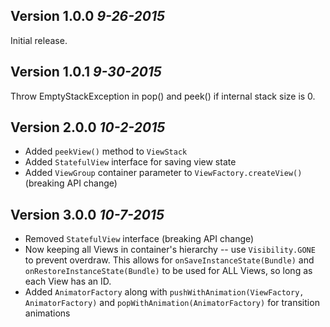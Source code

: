 Version 1.0.0 *9-26-2015*
----------------------------

Initial release.

Version 1.0.1 *9-30-2015*
----------------------------

Throw EmptyStackException in pop() and peek() if internal stack size is 0.

Version 2.0.0 *10-2-2015*
----------------------------

- Added `peekView()` method to `ViewStack`
- Added `StatefulView` interface for saving view state
- Added `ViewGroup` container parameter to `ViewFactory.createView()` (breaking API change)

Version 3.0.0 *10-7-2015*
----------------------------

- Removed `StatefulView` interface (breaking API change)
- Now keeping all Views in container's hierarchy -- use `Visibility.GONE` to prevent overdraw. This allows for `onSaveInstanceState(Bundle)` and `onRestoreInstanceState(Bundle)` to be used for ALL Views, so long as each View has an ID.
- Added `AnimatorFactory` along with `pushWithAnimation(ViewFactory, AnimatorFactory)` and `popWithAnimation(AnimatorFactory)` for transition animations
